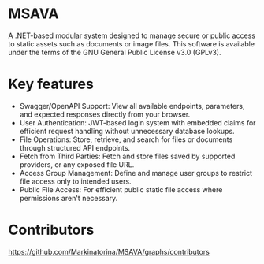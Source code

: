 # MSAVA
A .NET-based modular system designed to manage secure or public access to static assets such as documents or image files. This software is available under the terms of the GNU General Public License v3.0 (GPLv3).

# Key features
* Swagger/OpenAPI Support: View all available endpoints, parameters, and expected responses directly from your browser.
* User Authentication: JWT-based login system with embedded claims for efficient request handling without unnecessary database lookups.
* File Operations: Store, retrieve, and search for files or documents through structured API endpoints.
* Fetch from Third Parties: Fetch and store files saved by supported providers, or any exposed file URL. 
* Access Group Management: Define and manage user groups to restrict file access only to intended users.
* Public File Access: For efficient public static file access where permissions aren't necessary.

# Contributors
https://github.com/Markinatorina/MSAVA/graphs/contributors
